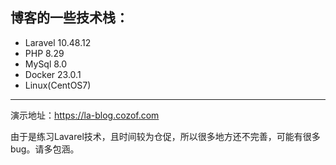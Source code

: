 ## 博客的一些技术栈：

- Laravel 10.48.12
- PHP 8.29
- MySql 8.0
- Docker 23.0.1
- Linux(CentOS7)


---

演示地址：https://la-blog.cozof.com  

由于是练习Lavarel技术，且时间较为仓促，所以很多地方还不完善，可能有很多bug。请多包涵。
